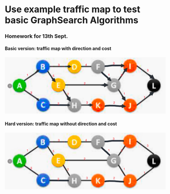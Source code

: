 # Use example traffic map to test basic GraphSearch Algorithms
### Homework for 13th Sept.

#### Basic version: traffic map with direction and cost

![](./traffic_map_with_direction.jpg)

#### Hard version: traffic map without direction and cost

![](./traffic_map.jpg)
